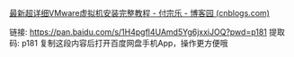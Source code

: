 [最新超详细VMware虚拟机安装完整教程 - 付宗乐 - 博客园 (cnblogs.com)](https://www.cnblogs.com/fuzongle/p/12760193.html)



链接: https://pan.baidu.com/s/1H4pgfl4UAmd5Yg6jxxiJOQ?pwd=p181 提取码: p181 复制这段内容后打开百度网盘手机App，操作更方便哦